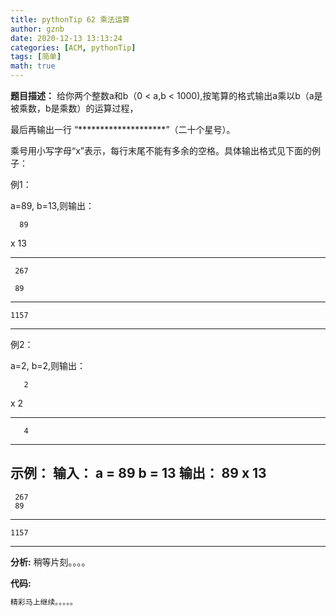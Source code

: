 ```yaml
---
title: pythonTip 62 乘法运算
author: gznb
date: 2020-12-13 13:13:24
categories: [ACM, pythonTip]
tags: [简单]
math: true
---
```


**题目描述：**
给你两个整数a和b（0 < a,b < 1000),按笔算的格式输出a乘以b（a是被乘数，b是乘数）的运算过程，

最后再输出一行 “********************”（二十个星号）。

乘号用小写字母“x”表示，每行末尾不能有多余的空格。具体输出格式见下面的例子：

例1：

a=89, b=13,则输出：

      89

x     13

--------

     267

     89

--------

    1157

********************

例2：

a=2, b=2,则输出：

       2

x      2

--------

       4

********************

**示例：**
输入：
a = 89
b = 13
输出：
      89
x     13
--------
     267
     89
--------
    1157
********************


**分析:**
稍等片刻。。。。

**代码:**
```python
精彩马上继续。。。。。
```
